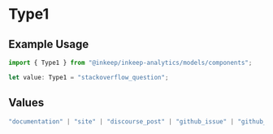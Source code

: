 # Type1

## Example Usage

```typescript
import { Type1 } from "@inkeep/inkeep-analytics/models/components";

let value: Type1 = "stackoverflow_question";
```

## Values

```typescript
"documentation" | "site" | "discourse_post" | "github_issue" | "github_discussion" | "stackoverflow_question" | "discord_forum_post" | "discord_message" | "custom_question_answer"
```